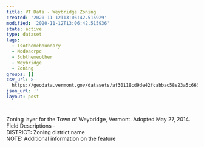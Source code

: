 ```yaml
---
title: VT Data - Weybridge Zoning
created: '2020-11-12T13:06:42.515929'
modified: '2020-11-12T13:06:42.515936'
state: active
type: dataset
tags:
  - Isothemeboundary
  - Nodeacrpc
  - Subthemeother
  - Weybridge
  - Zoning
groups: []
csv_url: >-
  https://geodata.vermont.gov/datasets/af30118cd9de42fcabbac58e23a5c663_0.csv?outSR=%7B%22latestWkid%22%3A3857%2C%22wkid%22%3A102100%7D
json_url: ''
layout: post

---
```

<div>Zoning layer for the Town of Weybridge, Vermont. Adopted May 27, 2014.</div><div>Field Descriptions -<br />DISTRICT: Zoning district name<br />NOTE: Additional information on the feature<br /></div>
